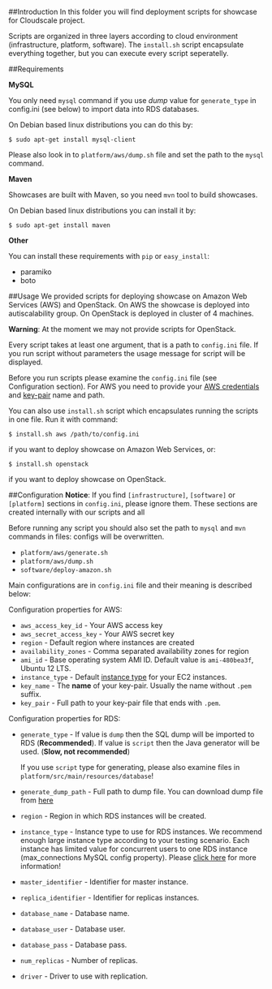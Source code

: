 ##Introduction
In this folder you will find deployment scripts for showcase for Cloudscale project.

Scripts are organized in three layers according to cloud environment (infrastructure, platform, software). The ```install.sh``` script encapsulate everything together, but you can execute every script seperatelly.

##Requirements

**MySQL**

You only need `mysql` command if you use *dump* value for `generate_type` in config.ini (see below) to import data into RDS databases.

On Debian based linux distributions you can do this by:

`$ sudo apt-get install mysql-client`

Please also look in to `platform/aws/dump.sh` file and set the path to the `mysql` command.

**Maven**

Showcases are built with Maven, so you need `mvn` tool to build showcases.

On Debian based linux distributions you can install it by:

`$ sudo apt-get install maven`

**Other**

You can install these requirements with `pip` or `easy_install`:

* paramiko
* boto

##Usage
We provided scripts for deploying showcase on Amazon Web Services (AWS) and OpenStack. On AWS the showcase is deployed into autiscalability group. On OpenStack is deployed in cluster of 4 machines. 

**Warning**: At the moment we may not provide scripts for OpenStack. 

Every script takes at least one argument, that is a path to `config.ini` file. If you run script without parameters the usage message for script will be displayed.

Before you run scripts please examine the `config.ini` file (see Configuration section). For AWS you need to provide your [AWS credentials](http://aws.amazon.com/iam/) and [key-pair](http://docs.aws.amazon.com/AWSEC2/latest/UserGuide/ec2-key-pairs.html) name and path. 

You can also use `install.sh` script which encapsulates running the scripts in one file. Run it with command:

```
$ install.sh aws /path/to/config.ini
```

if you want to deploy showcase on Amazon Web Services, or:

```
$ install.sh openstack
```

if you want to deploy showcase on OpenStack.

##Configuration
**Notice**: If you find `[infrastructure]`, `[software]` or `[platform]` sections in `config.ini`,
please ignore them. These sections are created internally with our scripts and all          

Before running any script you should also set the path to `mysql` and `mvn` commands in files:
configs will be overwritten.
* `platform/aws/generate.sh`
* `platform/aws/dump.sh`
* `software/deploy-amazon.sh`

Main configurations are in `config.ini` file and their meaning is described below:

Configuration properties for AWS:

* `aws_access_key_id` - Your AWS access key
* `aws_secret_access_key` - Your AWS secret key
* `region` - Default region where instances are created
* `availability_zones` - Comma separated availability zones for region
* `ami_id` - Base operating system AMI ID. Default value is `ami-480bea3f`, Ubuntu 12 LTS.
* `instance_type` - Default [instance type](http://aws.amazon.com/ec2/instance-types/) for your EC2 instances.
* `key_name` - The **name** of your key-pair. Usually the name without `.pem` suffix.
* `key_pair` - Full path to your key-pair file that ends with `.pem`.

Configuration properties for RDS:

* `generate_type` - If value is `dump` then the SQL dump will be imported to RDS (**Recommended**). If value is `script` then the Java generator will be used. (**Slow, not recommended**)

    If you use `script` type for generating, please also examine files in `platform/src/main/resources/database`!

* `generate_dump_path` - Full path to dump file. You can download dump file from [here](http://cloudscale.xlab.si/github/rds-tpcw-dump-latest.sql)
* `region` - Region in which RDS instances will be created.
* `instance_type` - Instance type to use for RDS instances. We recommend enough large instance type according to your testing scenario. Each instance has limited value for concurrent users to one RDS instance (max_connections MySQL config property). Please [click here](http://dba.stackexchange.com/a/41842) for more information! 
* `master_identifier` - Identifier for master instance.
* `replica_identifier` - Identifier for replicas instances.
* `database_name` - Database name.
* `database_user` - Database user.
* `database_pass` - Database pass.
* `num_replicas` - Number of replicas.
* `driver` - Driver to use with replication.


